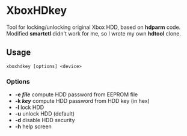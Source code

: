 # XboxHDkey
Tool for locking/unlocking original Xbox HDD, based on **hdparm** code.
Modified **smartctl** didn't work for me, so I wrote my own **hdtool** clone.

## Usage
`xboxhdkey [options] <device>`

### Options
- **-e *file***
  compute HDD password from EEPROM file
- **-k *key***
  compute HDD password from HDD key (in hex)
- **-l**
  lock HDD
- **-u**
  unlock HDD (default)
- **-d**
  disable HDD security
- **-h**
  help screen
